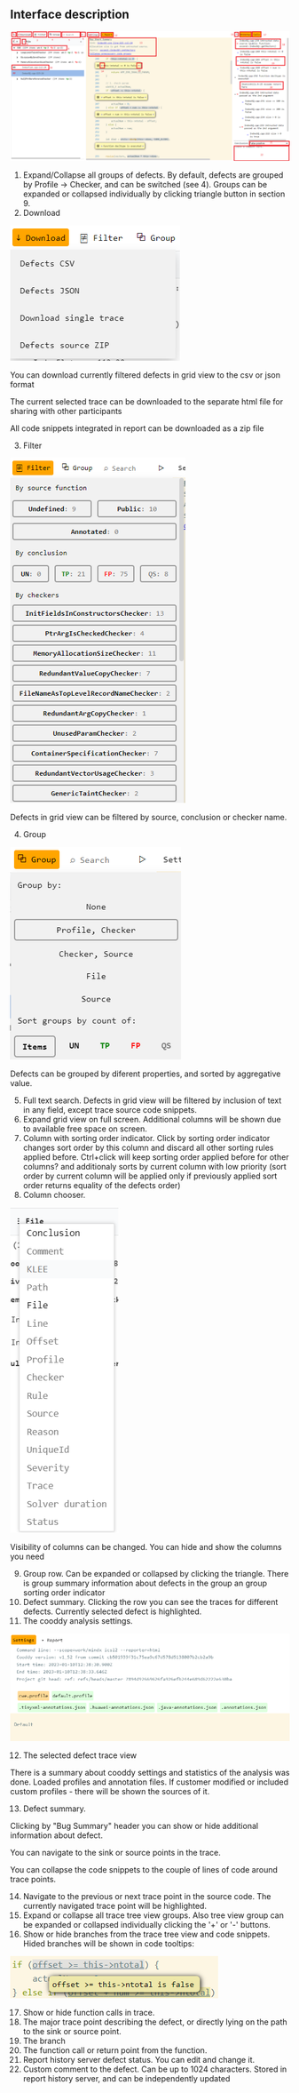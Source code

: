 ## Interface description

![](imgs/How_to_use_HTML_report/image2023-1-12_13-23-36.png)

1. Expand/Collapse all groups of defects. By default, defects are grouped by Profile → Checker, and can be switched (see 4). Groups can be expanded or collapsed individually by clicking triangle button in section 9.
2. Download

![](imgs/How_to_use_HTML_report/image2023-1-12_13-27-42.png)

You can download currently filtered defects in grid view to the csv or json format

The current selected trace can be downloaded to the separate html file for sharing with other participants

All code snippets integrated in report can be downloaded as a zip file

3. Filter

![](imgs/How_to_use_HTML_report/image2023-1-12_13-35-28.png)

Defects in grid view can be filtered by source, conclusion or checker name.

4. Group

![](imgs/How_to_use_HTML_report/image2023-1-12_14-28-27.png)

Defects can be grouped by diferent properties, and sorted by aggregative value.

5. Full text search. Defects in grid view will be filtered by inclusion of text in any field, except trace source code snippets.
6. Expand grid view on full screen. Additional columns will be shown due to available free space on screen.
7. Column with sorting order indicator. Click by sorting order indicator changes sort order by this column and discard all other sorting rules applied before. Ctrl+click will keep sorting order applied before for other columns? and additionaly sorts by current column with low priority (sort order by current column will be applied only if previously applied sort order returns equality of the defects order)
8. Column chooser.

![](imgs/How_to_use_HTML_report/image2023-1-12_14-38-58.png)

Visibility of columns can be changed. You can hide and show the columns you need

9. Group row. Can be expanded or collapsed by clicking the triangle. There is group summary information about defects in the group an group sorting order indicator
10. Defect summary. Clicking the row you can see the traces for different defects. Currently selected defect is highlighted.
11. The cooddy analysis settings.

![](imgs/How_to_use_HTML_report/image2023-1-12_14-43-25.png)

12. The selected defect trace view

There is a summary about cooddy settings and statistics of the analysis was done. Loaded profiles and annotation files. If customer modified or included custom profiles - there will be shown the sources of it.

13. Defect summary.

Clicking by "Bug Summary" header you can show or hide additional information about defect.

You can navigate to the sink or source points in the trace.

You can collapse the code snippets to the couple of lines of code around trace points.

14. Navigate to the previous or next trace point in the source code. The currently navigated trace point will be highlighted.
15. Expand or collapse all trace tree view groups. Also tree view group can be expanded or collapsed individually clicking the '+' or '-' buttons.
16. Show or hide branches from the trace tree view and code snippets. Hided branches will be shown in code tooltips:

![](imgs/How_to_use_HTML_report/image2023-1-12_14-58-31.png)

17. Show or hide function calls in trace.
18. The major trace point describing the defect, or directly lying on the path to the sink or source point.
19. The branch
20. The function call or return point from the function.
21. Report history server defect status. You can edit and change it.
22. Custom comment to the defect. Can be up to 1024 characters. Stored in report history server, and can be independently updated
